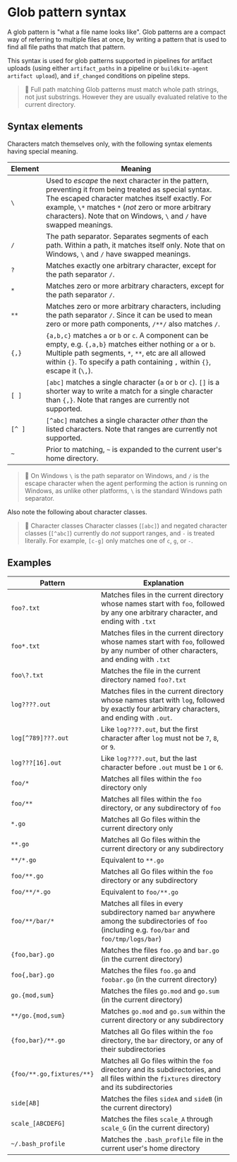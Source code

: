 # Glob pattern syntax

A glob pattern is "what a file name looks like". Glob patterns are a compact way
of referring to multiple files at once, by
writing a pattern that is used to find all file paths that match that pattern.

This syntax is used for glob patterns supported in pipelines for artifact
uploads (using either `artifact_paths` in a pipeline or
`buildkite-agent artifact upload`), and `if_changed` conditions on pipeline
steps.

> 📘 Full path matching
> Glob patterns must match whole path strings, not just substrings. However
> they are usually evaluated relative to the current directory.

## Syntax elements

Characters match themselves only, with the following syntax elements having
special meaning.

Element | Meaning
--- | ---
`\` | Used to _escape_ the next character in the pattern, preventing it from being treated as special syntax. The escaped character matches itself exactly. For example, `\*` matches `*` (_not_ zero or more arbitrary characters). Note that on Windows, `\` and `/` have swapped meanings.
`/` | The path separator. Separates segments of each path. Within a path, it matches itself only. Note that on Windows, `\` and `/` have swapped meanings.
`?` | Matches exactly one arbitrary character, except for  the path separator `/`.
`*` | Matches zero or more arbitrary characters, except for the path separator `/`.
`**` | Matches zero or more arbitrary characters, including the path separator `/`. Since it can be used to mean zero or more path components, `/**/` also matches `/`.
`{,}` | `{a,b,c}` matches `a` or `b` or `c`. A component can be empty, e.g. `{,a,b}` matches either nothing or `a` or `b`. Multiple path segments, `*`, `**`, etc are all allowed within `{}`. To specify a path containing `,` within `{}`, escape it (`\,`).
`[ ]` | `[abc]` matches a single character (`a` or `b` or `c`). `[]` is a shorter way to write a match for a single character than `{,}`. Note that ranges are currently not supported.
`[^ ]` | `[^abc]` matches a single character _other than_ the listed characters. Note that ranges are currently not supported.
`~` | Prior to matching, `~` is expanded to the current user's home directory.

> 📘 On Windows
> `\` is the path separator on Windows, and `/` is the escape character when the agent performing the action is running on Windows, as unlike other platforms, `\` is the standard Windows path separator.

Also note the following about character classes.

> 📘 Character classes
> Character classes (`[abc]`) and negated character classes (`[^abc]`) currently do _not_ support ranges, and `-` is treated literally. For example, `[c-g]` only matches one of `c`, `g`, or `-`.

## Examples

Pattern | Explanation
--- | ---
`foo?.txt` | Matches files in the current directory whose names start with `foo`, followed by any one arbitrary character, and ending with `.txt`
`foo*.txt` | Matches files in the current directory whose names start with `foo`, followed by any number of other characters, and ending with `.txt`
`foo\?.txt` | Matches the file in the current directory named `foo?.txt`
`log????.out` | Matches files in the current directory whose names start with `log`, followed by exactly four arbitrary characters, and ending with `.out`.
`log[^789]???.out` | Like `log????.out`, but the first character after `log` must not be `7`, `8`, or `9`.
`log???[16].out` | Like `log????.out`, but the last character before `.out` must be `1` or `6`.
`foo/*` | Matches all files within the `foo` directory only
`foo/**` | Matches all files within the `foo` directory, or any subdirectory of `foo`
`*.go` | Matches all Go files within the current directory only
`**.go` | Matches all Go files within the current directory or any subdirectory
`**/*.go` | Equivalent to `**.go`
`foo/**.go` | Matches all Go files within the `foo` directory or any subdirectory
`foo/**/*.go` | Equivalent to `foo/**.go`
`foo/**/bar/*` | Matches all files in every subdirectory named `bar` anywhere among the subdirectories of `foo` (including e.g. `foo/bar` and `foo/tmp/logs/bar`)
`{foo,bar}.go` | Matches the files `foo.go` and `bar.go` (in the current directory)
`foo{,bar}.go` | Matches the files `foo.go` and `foobar.go` (in the current directory)
`go.{mod,sum}` | Matches the files `go.mod` and `go.sum` (in the current directory)
`**/go.{mod,sum}` | Matches `go.mod` and `go.sum` within the current directory or any subdirectory
`{foo,bar}/**.go` | Matches all Go files within the `foo` directory, the `bar` directory, or any of their subdirectories
`{foo/**.go,fixtures/**}` | Matches all Go files within the `foo` directory and its subdirectories, and all files within the `fixtures` directory and its subdirectories
`side[AB]` | Matches the files `sideA` and `sideB` (in the current directory)
`scale_[ABCDEFG]` | Matches the files `scale_A` through `scale_G` (in the current directory)
`~/.bash_profile` | Matches the `.bash_profile` file in the current user's home directory

